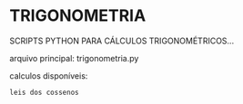 # TRIGONOMETRIA
SCRIPTS PYTHON PARA CÁLCULOS TRIGONOMÉTRICOS...

arquivo principal: trigonometria.py



calculos disponíveis:

    leis dos cossenos